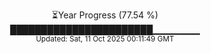 <p align="center">
⏳Year Progress (77.54 %)<br>
███████████████████████▁▁▁▁▁▁▁ <br>
<sub>Updated: Sat, 11 Oct 2025 00:11:49 GMT</sub>
</p>

